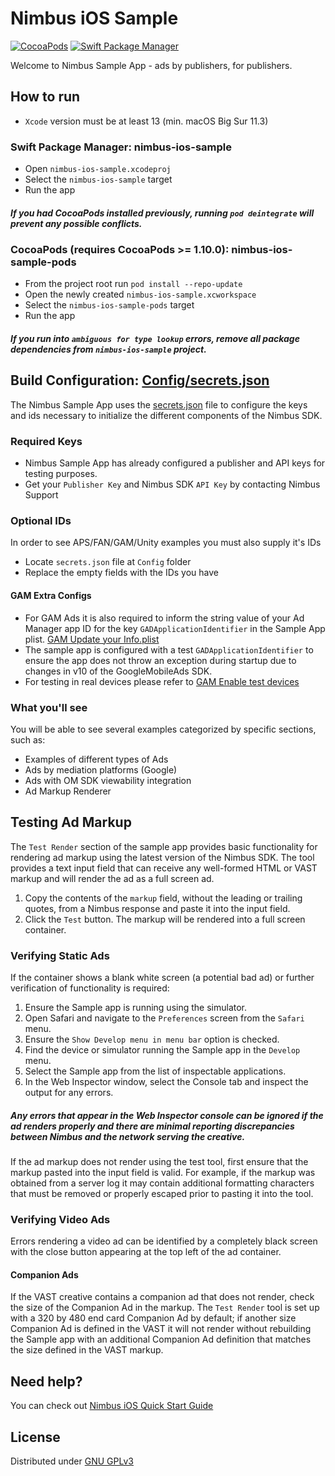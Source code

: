 # Nimbus iOS Sample 
[![CocoaPods](https://github.com/timehop/nimbus-ios-sample/actions/workflows/cocoapods.yml/badge.svg)](https://github.com/timehop/nimbus-ios-sample/actions/workflows/cocoapods.yml)
[![Swift Package Manager](https://github.com/timehop/nimbus-ios-sample/actions/workflows/spm.yml/badge.svg)](https://github.com/timehop/nimbus-ios-sample/actions/workflows/spm.yml)

Welcome to Nimbus Sample App - ads by publishers, for publishers.

## How to run

- `Xcode` version must be at least 13 (min. macOS Big Sur 11.3)

### Swift Package Manager: nimbus-ios-sample

- Open `nimbus-ios-sample.xcodeproj`
- Select the `nimbus-ios-sample` target
- Run the app

#####  If you had CocoaPods installed previously, running `pod deintegrate` will prevent any possible conflicts.

### CocoaPods (requires CocoaPods >= 1.10.0): nimbus-ios-sample-pods 

- From the project root run `pod install --repo-update`
- Open the newly created `nimbus-ios-sample.xcworkspace`
- Select the `nimbus-ios-sample-pods` target
- Run the app

#####  If you run into `ambiguous for type lookup` errors, remove all package dependencies from `nimbus-ios-sample` project.

## Build Configuration: [Config/secrets.json](nimbus-ios-sample/Config/secrets.json)

The Nimbus Sample App uses the [secrets.json](nimbus-ios-sample/Config/secrets.json) file to configure the keys and ids 
necessary to initialize the different components of the Nimbus SDK.

### Required Keys 
- Nimbus Sample App has already configured a publisher and API keys for testing purposes. 
- Get your `Publisher Key` and Nimbus SDK `API Key` by contacting Nimbus Support

### Optional IDs
In order to see APS/FAN/GAM/Unity examples you must also supply it's IDs
- Locate `secrets.json` file at `Config` folder
- Replace the empty fields with the IDs you have

#### GAM Extra Configs
- For GAM Ads it is also required to inform the string value of your Ad Manager app ID for the key `GADApplicationIdentifier` in the Sample App plist. [GAM Update your Info.plist](https://developers.google.com/ad-manager/mobile-ads-sdk/ios/quick-start#update_your_infoplist)
- The sample app is configured with a test `GADApplicationIdentifier` to ensure the app does not throw an exception during startup due to changes in v10 of the GoogleMobileAds SDK.
- For testing in real devices please refer to [GAM Enable test devices](https://developers.google.com/ad-manager/mobile-ads-sdk/ios/test-ads#enable_test_devices)

### What you'll see
You will be able to see several examples categorized by specific sections, such as:
- Examples of different types of Ads
- Ads by mediation platforms (Google)
- Ads with OM SDK viewability integration
- Ad Markup Renderer

## Testing Ad Markup

The `Test Render` section of the sample app provides basic functionality for rendering ad markup using the latest
version of the Nimbus SDK. The tool provides a text input field that can receive any well-formed HTML or VAST markup
and will render the ad as a full screen ad.

1. Copy the contents of the `markup` field, without the leading or trailing quotes, from a Nimbus
   response and paste it into the input field.
2. Click the `Test` button. The markup will be rendered into a full screen container.

### Verifying Static Ads

If the container shows a blank white screen (a potential bad ad) or further verification of functionality is required:

1. Ensure the Sample app is running using the simulator.
2. Open Safari and navigate to the `Preferences` screen from the `Safari` menu.
3. Ensure the `Show Develop menu in menu bar` option is checked.
4. Find the device or simulator running the Sample app in the `Develop` menu.
5. Select the Sample app from the list of inspectable applications. 
6. In the Web Inspector window, select the Console tab and inspect the output for any errors.

##### Any errors that appear in the Web Inspector console can be ignored if the ad renders properly and there are minimal reporting discrepancies between Nimbus and the network serving the creative.

If the ad markup does not render using the test tool, first ensure that the markup pasted into the input field is valid.
For example, if the markup was obtained from a server log it may contain additional formatting characters that must be
removed or properly escaped prior to pasting it into the tool.

### Verifying Video Ads

Errors rendering a video ad can be identified by a completely black screen with the close button appearing at the
top left of the ad container.

#### Companion Ads

If the VAST creative contains a companion ad that does not render, check the size of the Companion Ad in the markup.
The `Test Render` tool is set up with a 320 by 480 end card Companion Ad by default; if another size Companion Ad is
defined in the VAST it will not render without rebuilding the Sample app with an additional Companion Ad definition
that matches the size defined in the VAST markup.

## Need help?
You can check out [Nimbus iOS Quick Start Guide](https://adsbynimbus-public.s3.amazonaws.com/iOS/docs/1.11.1/docs/index.html)

## License
Distributed under [GNU GPLv3](https://choosealicense.com/licenses/gpl-3.0/)
